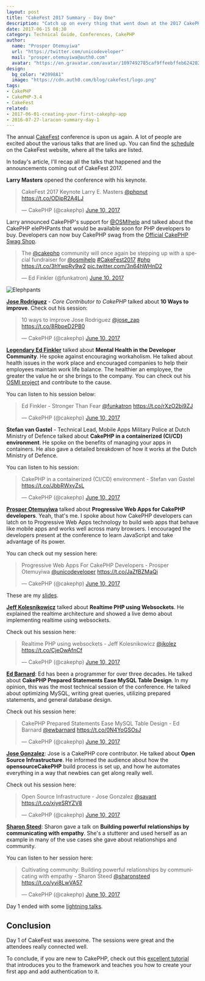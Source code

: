 ```yaml
---
layout: post
title: "CakeFest 2017 Summary - Day One"
description: "Catch up on every thing that went down at the 2017 CakePHP Conference."
date: 2017-06-15 08:30
category: Technical Guide, Conferences, CakePHP
author:
  name: "Prosper Otemuyiwa"
  url: "https://twitter.com/unicodeveloper"
  mail: "prosper.otemuyiwa@auth0.com"
  avatar: "https://en.gravatar.com/avatar/1097492785caf9ffeebffeb624202d8f?s=200"
design:
  bg_color: "#2098A1"
  image: "https://cdn.auth0.com/blog/cakefest/logo.png"
tags:
- CakePHP
- CakePHP-3.4
- CakeFest
related:
- 2017-06-01-creating-your-first-cakephp-app
- 2016-07-27-laracon-summary-day-1
---
```


The annual [CakeFest](https://cakefest.org) conference is upon us again. A lot of people are excited about the various talks that are lined up. You can find the [schedule](https://cakefest.org/schedule) on the CakeFest website, where all the talks are listed.

In today's article, I'll recap all the talks that happened and the announcements coming out of CakeFest 2017.

**Larry Masters** opened the conference with his keynote.

<blockquote class="twitter-tweet" data-lang="en"><p lang="en" dir="ltr">CakeFest 2017 Keynote Larry E. Masters <a href="https://twitter.com/PhpNut">@phpnut</a> <a href="https://t.co/ODipR2A4LJ">https://t.co/ODipR2A4LJ</a></p>&mdash; CakePHP (@cakephp) <a href="https://twitter.com/cakephp/status/873523709318799360">June 10, 2017</a></blockquote>
<script async src="//platform.twitter.com/widgets.js" charset="utf-8"></script>

Larry announced CakePHP's support for [@OSMIhelp](https://twitter.com/OSMIhelp) and talked about the CakePHP elePHPants that would be available soon for PHP developers to buy. Developers can now buy CakePHP swag from the [Official CakePHP Swag Shop](https://swag.cakephp.org).

<blockquote class="twitter-tweet" data-lang="en"><p lang="en" dir="ltr">The <a href="https://twitter.com/cakephp">@cakephp</a> community will once again be stepping up with a special fundraiser for <a href="https://twitter.com/OSMIhelp">@osmihelp</a> <a href="https://twitter.com/hashtag/CakeFest2017?src=hash">#CakeFest2017</a> <a href="https://twitter.com/hashtag/php?src=hash">#php</a> <a href="https://t.co/3hYwpRy9w2">https://t.co/3hYwpRy9w2</a> <a href="https://t.co/3n64hWHnD2">pic.twitter.com/3n64hWHnD2</a></p>&mdash; Ed Finkler (@funkatron) <a href="https://twitter.com/funkatron/status/873530826260189188">June 10, 2017</a></blockquote>
<script async src="//platform.twitter.com/widgets.js" charset="utf-8"></script>

![Elephpants](https://cdn.auth0.com/blog/cakefest/elephpants.png)


**[Jose Rodriguez](https://twitter.com/jose_zap)** - *Core Contributor to CakePHP* talked about **10 Ways to improve**. Check out his session:

<blockquote class="twitter-tweet" data-lang="en"><p lang="en" dir="ltr">10 ways to improve Jose Rodriguez <a href="https://twitter.com/jose_zap">@jose_zap</a> <a href="https://t.co/8RbpeD2PB0">https://t.co/8RbpeD2PB0</a></p>&mdash; CakePHP (@cakephp) <a href="https://twitter.com/cakephp/status/873541328306544640">June 10, 2017</a></blockquote>
<script async src="//platform.twitter.com/widgets.js" charset="utf-8"></script>

**[Legendary Ed Finkler](https://twitter.com/funkatrin)** talked about **Mental Health in the Developer Community**. He spoke against encouraging workaholism. He talked about health issues in the work place and encouraged companies to help their employees maintain work life balance. The healthier an employee, the greater the value he or she brings to the company. You can check out his [OSMI project](https://osmihelp.org) and contribute to the cause.

You can listen to his session below:

<blockquote class="twitter-tweet" data-lang="en"><p lang="en" dir="ltr">Ed Finkler - Stronger Than Fear <a href="https://twitter.com/funkatron">@funkatron</a> <a href="https://t.co/rXzO2bi9ZJ">https://t.co/rXzO2bi9ZJ</a></p>&mdash; CakePHP (@cakephp) <a href="https://twitter.com/cakephp/status/873554203339141120">June 10, 2017</a></blockquote>
<script async src="//platform.twitter.com/widgets.js" charset="utf-8"></script>

**Stefan van Gastel** - Technical Lead, Mobile Apps Military Police at Dutch Ministry of Defence talked about **CakePHP in a containerized (CI/CD) environment**. He spoke on the benefits of managing your apps in containers. He also gave a detailed breakdown of how it works at the Dutch Ministry of Defence.

You can listen to his session:

<blockquote class="twitter-tweet" data-lang="en"><p lang="en" dir="ltr">CakePHP in a containerized (CI/CD) environment - Stefan van Gastel <a href="https://t.co/JbbRWxyZsL">https://t.co/JbbRWxyZsL</a></p>&mdash; CakePHP (@cakephp) <a href="https://twitter.com/cakephp/status/873564361465380864">June 10, 2017</a></blockquote>
<script async src="//platform.twitter.com/widgets.js" charset="utf-8"></script>

**[Prosper Otemuyiwa](https://twitter.com/unicodeveloper)** talked about **Progressive Web Apps for CakePHP developers**. Yeah, that's me. I spoke about how CakePHP developers can latch on to Progressive Web Apps technology to build web apps that behave like mobile apps and works well across many browsers. I encouraged the developers present at the conference to learn JavaScript and take advantage of its power.

You can check out my session here:

<blockquote class="twitter-tweet" data-lang="en"><p lang="en" dir="ltr">Progressive Web Apps For CakePHP Developers - Prosper Otemuyiwa <a href="https://twitter.com/unicodeveloper">@unicodeveloper</a> <a href="https://t.co/JaZfBZMaQi">https://t.co/JaZfBZMaQi</a></p>&mdash; CakePHP (@cakephp) <a href="https://twitter.com/cakephp/status/873593311629524992">June 10, 2017</a></blockquote>
<script async src="//platform.twitter.com/widgets.js" charset="utf-8"></script>

These are my [slides](https://speakerdeck.com/unicodeveloper/progressive-web-apps-for-cakephp-developers-1).

**[Jeff Kolesnikowicz](https://twitter.com/jkolez)** talked about **Realtime PHP using Websockets**. He explained the realtime architecture and showed a live demo about implementing realtime using websockets.

Check out his session here:

<blockquote class="twitter-tweet" data-lang="en"><p lang="pl" dir="ltr">Realtime PHP using websockets - Jeff Kolesnikowicz <a href="https://twitter.com/jkolez">@jkolez</a> <a href="https://t.co/CjeOwAfnCf">https://t.co/CjeOwAfnCf</a></p>&mdash; CakePHP (@cakephp) <a href="https://twitter.com/cakephp/status/873605971594969088">June 10, 2017</a></blockquote>
<script async src="//platform.twitter.com/widgets.js" charset="utf-8"></script>

**[Ed Barnard](https://twitter.com/ewbarnard)**: Ed has been a programmer for over three decades. He talked about **CakePHP Prepared Statements Ease MySQL Table Design**. In my opinion, this was the most technical session of the conference. He talked about optimizing MySQL, writing great queries, utilizing prepared statements, and general database design.

Check out his session here:

<blockquote class="twitter-tweet" data-lang="en"><p lang="en" dir="ltr">CakePHP Prepared Statements Ease MySQL Table Design - Ed Barnard  <a href="https://twitter.com/ewbarnard">@ewbarnard</a> <a href="https://t.co/0N4YoGSOsJ">https://t.co/0N4YoGSOsJ</a></p>&mdash; CakePHP (@cakephp) <a href="https://twitter.com/cakephp/status/873617478445801472">June 10, 2017</a></blockquote>
<script async src="//platform.twitter.com/widgets.js" charset="utf-8"></script>

**[Jose Gonzalez](https://twitter.com/savant)**: Jose is a CakePHP core contributor. He talked about **Open Source Infrastructure**. He informed the audience about how the **opensourceCakePHP** build process is set up, and how he automates everything in a way that newbies can get along really well.

Check out his session here:

<blockquote class="twitter-tweet" data-lang="en"><p lang="en" dir="ltr">Open Source Infrastructure - Jose Gonzalez <a href="https://twitter.com/savant">@savant</a> <a href="https://t.co/xiyeSRYZV8">https://t.co/xiyeSRYZV8</a></p>&mdash; CakePHP (@cakephp) <a href="https://twitter.com/cakephp/status/873638414813241344">June 10, 2017</a></blockquote>
<script async src="//platform.twitter.com/widgets.js" charset="utf-8"></script>

**[Sharon Steed](https://twitter.com/sharonsteed)**: Sharon gave a talk on **Building powerful relationships by communicating with empathy**. She's a stutterer and used herself as an example in many of the use cases she gave about relationships and community.

You can listen to her session here:

<blockquote class="twitter-tweet" data-lang="en"><p lang="en" dir="ltr">Cultivating community: Building powerful relationships by communicating with empathy - Sharon Steed <a href="https://twitter.com/sharonsteed">@sharonsteed</a> <a href="https://t.co/yvi8LwVA57">https://t.co/yvi8LwVA57</a></p>&mdash; CakePHP (@cakephp) <a href="https://twitter.com/cakephp/status/873646769480925184">June 10, 2017</a></blockquote>
<script async src="//platform.twitter.com/widgets.js" charset="utf-8"></script>

Day 1 ended with some [lightning talks](https://www.pscp.tv/cakephp/1lPJqykgOkNJb).

## Conclusion

Day 1 of CakeFest was awesome. The sessions were great and the attendees really connected well.

To conclude, if you are new to CakePHP, check out this [excellent tutorial](https://auth0.com/blog/creating-your-first-cakephp-app) that introduces you to the framework and teaches you how to create your first app and add authentication to it.
